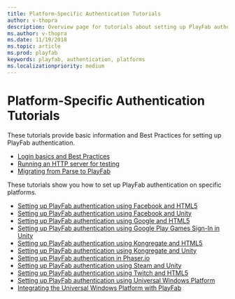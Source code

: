 ```yaml
---
title: Platform-Specific Authentication Tutorials
author: v-thopra
description: Overview page for tutorials about setting up PlayFab authentication for specific platforms.
ms.author: v-thopra
ms.date: 11/19/2018
ms.topic: article
ms.prod: playfab
keywords: playfab, authentication, platforms
ms.localizationpriority: medium
---
```


# Platform-Specific Authentication Tutorials

These tutorials provide basic information and Best Practices for setting up PlayFab authentication.

- [Login basics and Best Practices](../login/login-basics-best-practices.md)
- [Running an HTTP server for testing](running-an-http-server-for-testing.md)
- [Migrating from Parse to PlayFab](migrating-from-parse-to-playfab.md)

These tutorials show you how to set up PlayFab authentication on specific platforms.

- [Setting up PlayFab authentication using Facebook and HTML5](facebook-html5.md)
- [Setting up PlayFab authentication using Facebook and Unity](facebook-unity.md)
- [Setting up PlayFab authentication using Google and HTML5](google-html5.md)
- [Setting up PlayFab authentication using Google Play Games Sign-In in Unity](google-sign-in-unity.md)
- [Setting up PlayFab authentication using Kongregate and HTML5](kongregate-html5.md)
- [Setting up PlayFab authentication using Kongregate and Unity](kongregate-unity.md)
- [Setting up PlayFab authentication in Phaser.io](phaser-io.md)
- [Setting up PlayFab authentication using Steam and Unity](steam-unity.md)
- [Setting up PlayFab authentication using Twitch and HTML5](twitch-html5.md)
- [Setting up PlayFab authentication using Universal Windows Platform](uwp.md)
- [Integrating the Universal Windows Platform with PlayFab](uwp-integration.md)